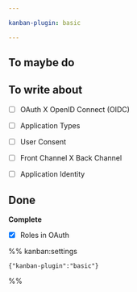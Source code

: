 ```yaml
---

kanban-plugin: basic

---
```


## To maybe do



## To write about

- [ ] OAuth X OpenID Connect (OIDC)
- [ ] Application Types
- [ ] User Consent
- [ ] Front Channel X Back Channel
- [ ] Application Identity


## Done

**Complete**
- [x] Roles in OAuth




%% kanban:settings
```
{"kanban-plugin":"basic"}
```
%%